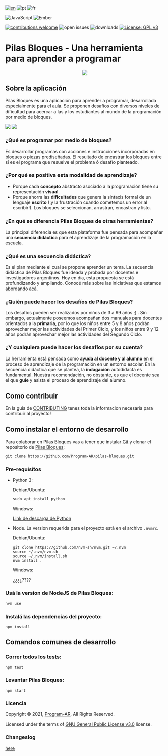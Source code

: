 [![en](https://i.imgur.com/BB7VIYm.png)](https://github.com/Program-AR/pilas-bloques/blob/guidelines/README_en.md)
![pt](https://i.imgur.com/Z09sdxp.png)
![fr](https://i.imgur.com/aNhOHfA.png)

![JavaScript](https://img.shields.io/badge/javascript-%23323330.svg?style=for-the-badge&logo=javascript&logoColor=%23F7DF1E)
![Ember](https://img.shields.io/badge/ember-1C1E24?style=for-the-badge&logo=ember.js&logoColor=#D04A37)

[![contributions welcome](https://img.shields.io/badge/contributions-welcome-brightgreen.svg?style=flat)](https://github.com/Program-AR/pilas-bloques/issues)
![open issues](https://badgen.net/github/open-issues/Program-AR/pilas-bloques)
![downloads](https://badgen.net/github/assets-dl/Program-AR/pilas-bloques/1.6.1)
[![License: GPL v3](https://img.shields.io/badge/License-GPLv3-blue.svg)](https://www.gnu.org/licenses/gpl-3.0)

# Pilas Bloques - Una herramienta para aprender a programar

<p align="center">
  <img src="https://pilasbloques.program.ar/online/imagenes/main-logo.png"/>
</p>

## Sobre la aplicación

Pilas Bloques es una aplicación para aprender a programar, desarrollada especialmente para el aula. 
Se proponen desafíos con diversos niveles de dificultad para acercar a las y los estudiantes al mundo de la programación por medio de bloques. 

![](https://github.com/Program-AR/pilas-bloques/blob/master/screenshots/desafios.png)
![](https://github.com/Program-AR/pilas-bloques/blob/master/screenshots/editor.png)

### ¿Qué es programar por medio de bloques? 

Es desarrollar programas con acciones e instrucciones incorporadas en bloques o piezas prediseñadas. El resultado de encastrar los bloques entre sí es el programa que resuelve el problema ó desafío planteado. 

### ¿Por qué es positiva esta modalidad de aprendizaje? 

* Porque cada **concepto** abstracto asociado a la programación tiene su representación **visual**.
* Porque ahorra las **dificultades** que genera la sintaxis formal de un lenguaje **escrito** (¡y la frustración cuando cometemos un error al escribir!). Los bloques se seleccionan, arrastran, encastran y listo.

### ¿En qué se diferencia Pilas Bloques de otras herramientas? 

La principal diferencia es que esta plataforma fue pensada para acompañar una **secuencia didáctica** para el aprendizaje de la programación en la escuela. 

### ¿Qué es una secuencia didáctica?

Es el plan mediante el cual se propone aprender un tema. La secuencia didáctica de Pilas Bloques fue ideada y probada por docentes e investigadores argentinos. Hoy en día, esta propuesta se está profundizando y ampliando. Conocé más sobre las iniciativas que estamos abordando [acá](https://program.ar/mision/). 

### ¿Quién puede hacer los desafíos de Pilas Bloques? 

Los desafíos pueden ser realizados por niños de 3 a 99 años ;) . Sin embargo, actualmente poseemos acompañan dos manuales para docentes orientados a la **primaria**, por lo que los niños entre 5 y 8 años podrán aprovechar mejor las actividades del Primer Ciclo, y los niños entre 9 y 12 años podrán aprovechar mejor las actividades del Segundo Ciclo. 

### ¿Y cualquiera puede hacer los desafíos por su cuenta?

La herramienta está pensada como **ayuda al docente y al alumno** en el proceso de aprendizaje de la programación en un entorno escolar. En la secuencia didáctica que se plantea, la **indagación** autodidacta es fundamental. Nuestra recomendación, no obstante, es que el docente sea el que **guíe** y asista el proceso de aprendizaje del alumno. 


## Como contribuir

En la guia de [CONTRIBUTING](https://github.com/Program-AR/pilas-bloques/blob/guidelines/CONTRIBUTING.md) tenes toda la informacion necesaria para contribuir al proyecto!

## Como instalar el entorno de desarrollo

Para colaborar en Pilas Bloques vas a tener que instalar [Git](https://git-scm.com/) y clonar el repositorio de [Pilas Bloques](https://github.com/Program-AR/pilas-bloques):

```
git clone https://github.com/Program-AR/pilas-bloques.git
```

### Pre-requisitos

* Python 3:

  Debian/Ubuntu:
  ```
  sudo apt install python
  ```
  
  Windows:
  
  [Link de descarga de Python](https://www.python.org/downloads/)
  
  
* Node. La version requerida para el proyecto está en el archivo `.nvmrc`.

  Debian/Ubuntu:
  ```
  git clone https://github.com/nvm-sh/nvm.git ~/.nvm
  source ~/.nvm/nvm.sh
  source ~/.nvm/install.sh
  nvm install .
  ```
  
  Windows:
  
  ¿¿¿¿????

### Usá la version de NodeJS de Pilas Bloques:
```
nvm use
```
  
### Instalá las dependencias del proyecto:
```
npm install
```

## Comandos comunes de desarrollo

### Correr todos los tests:
```
npm test
```

### Levantar Pilas Bloques:
```
npm start
```

### Licencia

Copyright © 2021, [Program-AR](http://program.ar), All Rights Reserved.

Licensed under the terms of [GNU General Public License v3.0](https://github.com/Program-AR/pilas-bloques/blob/master/LICENSE) license.

### Changeslog
[here](notasDeVersion.md)
